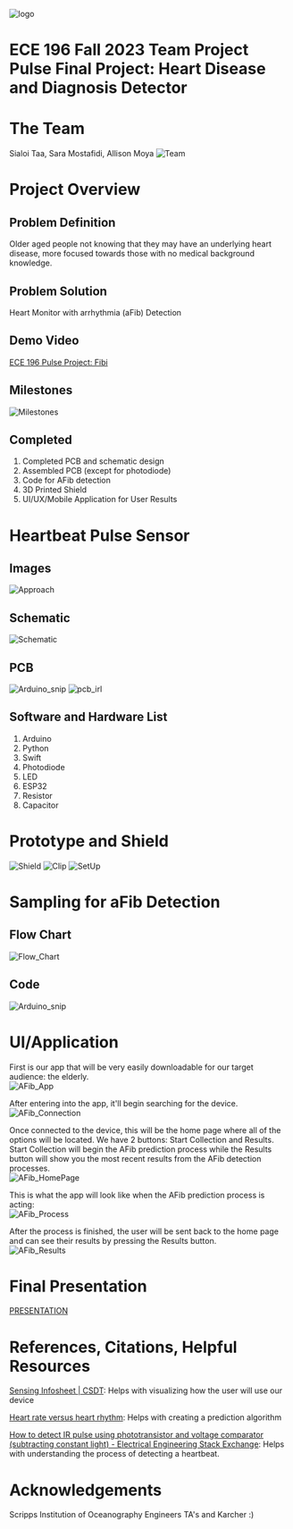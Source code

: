 ![logo](imgs/UCSD-JacobsSchool-USpace_explainer_1@4x_0.png)
# ECE 196 Fall 2023 Team Project Pulse Final Project: Heart Disease and Diagnosis Detector
# The Team
Sialoi Taa, Sara Mostafidi, Allison Moya
![Team](imgs/team.png)
# Project Overview
## Problem Definition
Older aged people not knowing that they may have an underlying heart disease, more focused towards those with no medical background knowledge.
## Problem Solution
Heart Monitor with arrhythmia (aFib) Detection

## Demo Video
[ECE 196 Pulse Project: 
Fibi](https://youtu.be/l_U-TADhpTM?si=gZzMEEWPGDS88HhN)
## Milestones
![Milestones](imgs/Milestones.png)

## Completed
1. Completed PCB and schematic design
2. Assembled PCB (except for photodiode)
3. Code for AFib detection
4. 3D Printed Shield
5. UI/UX/Mobile Application for User Results

# Heartbeat Pulse Sensor
## Images
![Approach](imgs/Proposed_Approach.png)

## Schematic
![Schematic](imgs/Schematic.png)

## PCB
![Arduino_snip](imgs/PCB.png)
![pcb_irl](imgs/pcb_irl.png)

## Software and Hardware List
1. Arduino
2. Python
3. Swift
4. Photodiode
5. LED
6. ESP32
7. Resistor
8. Capacitor

# Prototype and Shield
![Shield](imgs/shield.png)
![Clip](imgs/clip.png)
![SetUp](imgs/set_up.png)
# Sampling for aFib Detection
## Flow Chart
![Flow_Chart](imgs/Flow_Chart.png)
## Code
![Arduino_snip](imgs/Arduino_snip.png)
# UI/Application
First is our app that will be very easily downloadable for our target audience: the elderly.  
![AFib_App](imgs/App_Icon.png)  
  
After entering into the app, it'll begin searching for the device.  
![AFib_Connection](imgs/App_SearchConnection.png)  
  
Once connected to the device, this will be the home page where all of the options will be located. We have 2 buttons: Start Collection and Results.
Start Collection will begin the AFib prediction process while the Results button will show you the most recent results from the AFib detection processes.   
![AFib_HomePage](imgs/App_HomePage.png)  
  
This is what the app will look like when the AFib prediction process is acting:  
![AFib_Process](imgs/App_AFibProcess.png)  
  
After the process is finished, the user will be sent back to the home page and can see their results by pressing the Results button.  
![AFib_Results](imgs/App_AFibResults.png)  

# Final Presentation
[PRESENTATION](https://docs.google.com/presentation/d/1Bf_K1-Fuhnck8Ux5nZZ97LSzt35pcDPSmIBCwOtfqkg/edit?usp=sharing/)

# References, Citations, Helpful Resources
[Sensing Infosheet | CSDT](https://csdt.org/culture/performingarts/sensing-infosheet.html#:~:text=Photoplethysmography%20(PPG)%3A,result%20of%20each%20heart%20beat): Helps with visualizing how the user will use our device

[Heart rate versus heart rhythm](https://www.fibricheck.com/heart-rate-versus-heart-rhythm/): Helps with creating a prediction algorithm

[How to detect IR pulse using phototransistor and voltage comparator (subtracting constant light) - Electrical Engineering Stack Exchange](https://electronics.stackexchange.com/questions/464372/how-to-detect-ir-pulse-using-phototransistor-and-voltage-comparator-subtracting): Helps with understanding the process of detecting a heartbeat.

# Acknowledgements
Scripps Institution of Oceanography Engineers
TA's and Karcher :)
